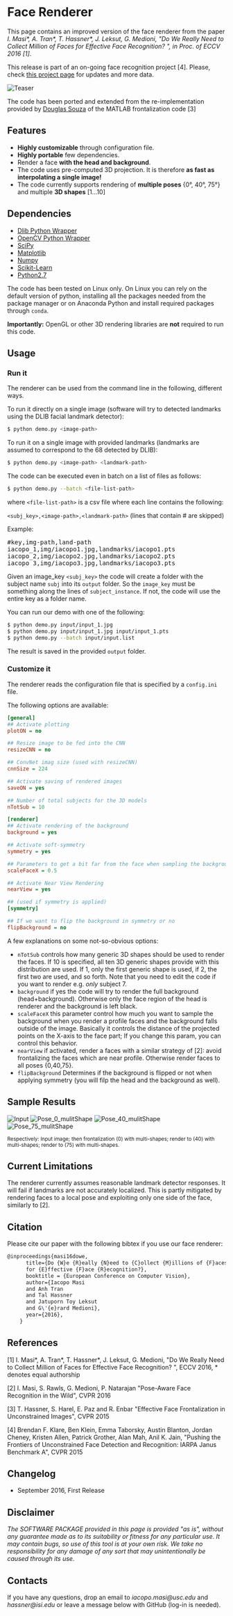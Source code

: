 Face Renderer
===========

This page contains an improved version of the face renderer from the paper _I. Masi\*, A. Tran\*, T. Hassner\*, J. Leksut, G. Medioni, "Do We Really Need to Collect Million of Faces for Effective Face Recognition? ", in Proc. of ECCV 2016 [1]_.

This release is part of an on-going face recognition project [4]. Please, check [this project page](http://www.openu.ac.il/home/hassner/projects/augmented_faces/) for updates and more data.

![Teaser](http://www-bcf.usc.edu/~iacopoma/img/collect2.png)


The code has been ported and extended from the re-implementation provided by [Douglas Souza](https://github.com/dougsouza/face-frontalization) of the MATLAB frontalization code [3] 

## Features
* **Highly customizable** through configuration file.
* **Highly portable** few dependencies.
* Render a face **with the head and background**.
* The code uses pre-computed 3D projection. It is therefore **as fast as interpolating a single image!**
* The code currently supports rendering of **multiple poses** {0°, 40°, 75°} and multiple **3D shapes** [1...10]

## Dependencies

* [Dlib Python Wrapper](http://dlib.net/)
* [OpenCV Python Wrapper](http://opencv.org/)
* [SciPy](http://www.scipy.org/install.html)
* [Matplotlib](http://matplotlib.org/)
* [Numpy](http://www.numpy.org/)
* [Scikit-Learn](http://scikit-learn.org/)
* [Python2.7](https://www.python.org/download/releases/2.7/)

The code has been tested on Linux only. On Linux you can rely on the default version of python, installing all the packages needed from the package manager or on Anaconda Python and install required packages through `conda`. 

**Importantly:** OpenGL or other 3D rendering libraries are **not** required to run this code.

## Usage

### Run it

The renderer can be used from the command line in the following, different ways.

To run it directly on a single image (software will try to detected landmarks using the DLIB facial landmark detector):

```bash
$ python demo.py <image-path>
```
To run it on a single image with provided landmarks (landmarks are assumed to correspond to the 68 detected by DLIB):
```bash
$ python demo.py <image-path> <landmark-path>
```

The code can be executed even in batch on a list of files as follows:
```bash
$ python demo.py --batch <file-list-path>
```
where `<file-list-path>` is a csv file where each line contains the following:

`<subj_key>,<image-path>,<landmark-path>` (lines that contain # are skipped)

Example:
<pre>
#key,img-path,land-path
iacopo_1,img/iacopo1.jpg,landmarks/iacopo1.pts
iacopo_2,img/iacopo2.jpg,landmarks/iacopo2.pts
iacopo_3,img/iacopo3.jpg,landmarks/iacopo3.pts
</pre>

Given an image_key `<subj_key>` the code will create a folder with the subject name `subj` into its `output` folder. 
So the `image_key` must be something along the lines of `subject_instance`. If not, the code will use the entire key as a folder name.

You can run our demo with one of the following:

```bash
$ python demo.py input/input_1.jpg
$ python demo.py input/input_1.jpg input/input_1.pts
$ python demo.py --batch input/input.list
```
The result is saved in the provided `output` folder.

### Customize it
The renderer reads the configuration file that is specified by a `config.ini` file.

The following options are available:
```ini
[general]
## Activate plotting
plotON = no

## Resize image to be fed into the CNN
resizeCNN = no

## ConvNet imag size (used with resizeCNN)
cnnSize = 224

## Activate saving of rendered images
saveON = yes

## Number of total subjects for the 3D models
nTotSub = 10

[renderer]
## Activate rendering of the background
background = yes

## Activate soft-symmetry
symmetry = yes

## Parameters to get a bit far from the face when sampling the background
scaleFaceX = 0.5

## Activate Near View Rendering
nearView = yes

## (used if symmetry is applied)
[symmetry]

## If we want to flip the background in symmetry or no
flipBackground = no
```

A few explanations on some not-so-obvious options:
* `nTotSub` controls how many generic 3D shapes should be used to render the faces. If 10 is specified, all ten 3D generic shapes provide with this distribution are used. If 1, only the first generic shape is used, if 2, the first two are used, and so forth. Note that you need to edit the code if you want to render e.g. _only_ subject 7.
* `background` if yes the code will try to render the full background (head+background). Otherwise only the face region of the head is renderer and the background is left black.
* `scaleFaceX` this parameter control how much you want to sample the background when you render a profile faces and the background falls outside of the image. Basically it controls the distance of the projected points on the X-axis to the face part; If you change this param, you can control this behavior.
* `nearView` if activated, render a faces with a similar strategy of [2]: avoid frontalizing the faces which are near profile. Otherwise render faces to all poses {0,40,75}.
* `flipBackground` Determines if the background is flipped or not when applying symmetry (you will filp the head and the background as well).

## Sample Results
![Input](http://www-bcf.usc.edu/~iacopoma/download/input.jpg) ![Pose_0_mulitShape](http://www-bcf.usc.edu/~iacopoma/download/pose1.gif) ![Pose_40_mulitShape](http://www-bcf.usc.edu/~iacopoma/download/pose2.gif) ![Pose_75_mulitShape](http://www-bcf.usc.edu/~iacopoma/download/pose3.gif)

<sub>Respectively: Input image; then frontalization (0) with multi-shapes; render to (40) with multi-shapes; render to (75) with multi-shapes.</sub>

## Current Limitations
The renderer currently assumes reasonable landmark detector responses. It will fail if landmarks are not accurately localized. This is partly mitigated by rendering faces to a local pose and exploiting only one side of the face, similarly to [2].

## Citation

Please cite our paper with the following bibtex if you use our face renderer:

``` latex
@inproceedings{masi16dowe,
      title={Do {W}e {R}eally {N}eed to {C}ollect {M}illions of {F}aces 
      for {E}ffective {F}ace {R}ecognition?},
      booktitle = {European Conference on Computer Vision},
      author={Iacopo Masi 
      and Anh Tran 
      and Tal Hassner 
      and Jatuporn Toy Leksut 
      and G\'{e}rard Medioni},
      year={2016},
    }
```

## References

[1] I. Masi\*, A. Tran\*, T. Hassner\*, J. Leksut, G. Medioni, "Do We Really Need to Collect Million of Faces for Effective Face Recognition? ", ECCV 2016, 
    \* denotes equal authorship

[2] I. Masi, S. Rawls, G. Medioni, P. Natarajan "Pose-Aware Face Recognition in the Wild", CVPR 2016

[3] T. Hassner, S. Harel, E. Paz and R. Enbar "Effective Face Frontalization in Unconstrained Images", CVPR 2015

[4] Brendan F. Klare, Ben Klein, Emma Taborsky, Austin Blanton, Jordan Cheney, Kristen Allen, Patrick Grother, Alan Mah, Anil K. Jain, "Pushing the Frontiers of Unconstrained Face Detection and Recognition: IARPA Janus Benchmark A", CVPR 2015

## Changelog
- September 2016, First Release 

## Disclaimer

_The SOFTWARE PACKAGE provided in this page is provided "as is", without any guarantee made as to its suitability or fitness for any particular use. It may contain bugs, so use of this tool is at your own risk. We take no responsibility for any damage of any sort that may unintentionally be caused through its use._

## Contacts

If you have any questions, drop an email to _iacopo.masi@usc.edu_ and _hassner@isi.edu_ or leave a message below with GitHub (log-in is needed).
